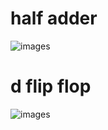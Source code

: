 # half adder
![images](https://cdn.discordapp.com/attachments/771717526019244032/1070072720995401849/image.png)

# d flip flop
![images](https://media.discordapp.net/attachments/1042847644013314129/1071923786682744862/image.png?width=1040&height=655)
